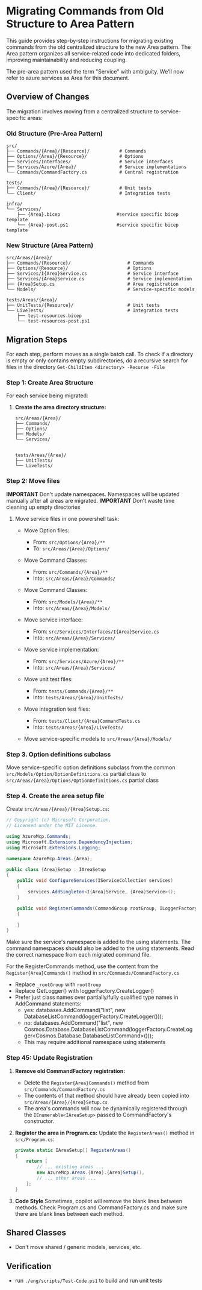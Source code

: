 <!-- Copyright (c) Microsoft Corporation.
<!-- Licensed under the MIT License. -->

# Migrating Commands from Old Structure to Area Pattern

This guide provides step-by-step instructions for migrating existing commands from the old centralized structure to the new Area pattern. The Area pattern organizes all service-related code into dedicated folders, improving maintainability and reducing coupling.

The pre-area pattern used the term "Service" with ambiguity.  We'll now refer to azure services as Area for this document.

## Overview of Changes

The migration involves moving from a centralized structure to service-specific areas:

### Old Structure (Pre-Area Pattern)
```
src/
├── Commands/{Area}/{Resource}/           # Commands
├── Options/{Area}/{Resource}/            # Options
├── Services/Interfaces/                  # Service interfaces
├── Services/Azure/{Area}/                # Service implementations
└── Commands/CommandFactory.cs            # Central registration

tests/
├── Commands/{Area}/{Resource}/           # Unit tests
└── Client/                               # Integration tests

infra/
└── Services/
    ├── {Area}.bicep                     #service specific bicep template
    └── {Area}-post.ps1                  #service specific bicep template
```



### New Structure (Area Pattern)
```
src/Areas/{Area}/
├── Commands/{Resource}/                     # Commands
├── Options/{Resource}/                      # Options
├── Services/I{Area}Service.cs               # Service interface
├── Services/{Area}Service.cs                # Service implementation
├── {Area}Setup.cs                           # Area registration
└── Models/                                  # Service-specific models

tests/Areas/{Area}/
├── UnitTests/{Resource}/                    # Unit tests
└── LiveTests/                               # Integration tests
    ├── test-resources.bicep
    └── test-resources-post.ps1
```

## Migration Steps

For each step, perform moves as a single batch call.
To check if a directory is empty or only contains empty subdirectories, do a recursive search for files in the directory `Get-ChildItem <directory> -Recurse -File`

### Step 1: Create Area Structure

For each service being migrated:

1. **Create the area directory structure:**
   ```
   src/Areas/{Area}/
   ├── Commands/
   ├── Options/
   ├── Models/
   └── Services/


   tests/Areas/{Area}/
   ├── UnitTests/
   └── LiveTests/
   ```

### Step 2: Move files
**IMPORTANT** Don't update namespaces. Namespaces will be updated manually after all areas are migrated.
**IMPORTANT** Don't waste time cleaning up empty directories

1. Move service files in one powershell task:
   - Move Option files:
      - From: `src/Options/{Area}/**`
      - To: `src/Areas/{Area}/Options/`

   - Move Command Classes:
      - From: `src/Commands/{Area}/**`
      - Into: `src/Areas/{Area}/Commands/`

   - Move Command Classes:
      - From: `src/Models/{Area}/**`
      - Into: `src/Areas/{Area}/Models/`

   - Move service interface:
      - From: `src/Services/Interfaces/I{Area}Service.cs`
      - Into: `src/Areas/{Area}/Services/`

   - Move service implementation:
      - From: `src/Services/Azure/{Area}/**`
      - Into: `src/Areas/{Area}/Services/`

   - Move unit test files:
      - From: `tests/Commands/{Area}/**`
      - Into: `tests/Areas/{Area}/UnitTests/`

   - Move integration test files:
      - From: `tests/Client/{Area}CommandTests.cs`
      - Into: `tests/Areas/{Area}/LiveTests/`

   - Move service-specific models to `src/Areas/{Area}/Models/`

### Step 3. Option definitions subclass
Move service-specific option definitions subclass from the common `src/Models/Option/OptionDefinitions.cs` partial class to `src/Areas/{Area}/Options/OptionDefinitions.cs` partial class

### Step 4. Create the area setup file
   Create `src/Areas/{Area}/{Area}Setup.cs`:
   ```csharp
   // Copyright (c) Microsoft Corporation.
   // Licensed under the MIT License.

   using AzureMcp.Commands;
   using Microsoft.Extensions.DependencyInjection;
   using Microsoft.Extensions.Logging;

   namespace AzureMcp.Areas.{Area};

   public class {Area}Setup : IAreaSetup
   {
       public void ConfigureServices(IServiceCollection services)
       {
           services.AddSingleton<I{Area}Service, {Area}Service>();
       }

       public void RegisterCommands(CommandGroup rootGroup, ILoggerFactory loggerFactory)
       {

       }
   }
   ```

   Make sure the service's namespace is added to the using statements.
   The command namespaces should also be added to the using statements.  Read the correct namespace from each migrated command file.

   For the RegisterCommands method, use the content from the `Register{Area}Commands()` method in `src/Commands/CommandFactory.cs`
   - Replace `_rootGroup` with `rootGroup`
   - Replace GetLogger<T>() with loggerFactory.CreateLogger<T>()
   - Prefer just class names over partially/fully qualified type names in AddCommand statements:
     - yes: databases.AddCommand("list", new DatabaseListCommand(loggerFactory.CreateLogger<DatabaseListCommand>()));
     - no: databases.AddCommand("list", new Cosmos.Database.DatabaseListCommand(loggerFactory.CreateLogger<Cosmos.Database.DatabaseListCommand>()));
     - This may require additional namespace using statements

### Step 45: Update Registration

1. **Remove old CommandFactory registration:**
   - Delete the `Register{Area}Commands()` method from `src/Commands/CommandFactory.cs`
   - The contents of that method should have already been copied into `src/Areas/{Area}/{Area}Setup.cs`
   - The area's commands will now be dynamically registered through the `IEnumerable<IAreaSetup>` passed to CommandFactory's constructor.

2. **Register the area in Program.cs:**
   Update the `RegisterAreas()` method in `src/Program.cs`:
   ```csharp
   private static IAreaSetup[] RegisterAreas()
   {
       return [
           // ... existing areas ...
           new AzureMcp.Areas.{Area}.{Area}Setup(),
           // ... other areas ...
       ];
   }
   ```
3. **Code Style**
   Sometimes, copilot will remove the blank lines between methods. Check Program.cs and CommandFactory.cs and make sure there are blank lines between each method.

## Shared Classes
- Don't move shared / generic models, services, etc.

## Verification
- run `./eng/scripts/Test-Code.ps1` to build and run unit tests
